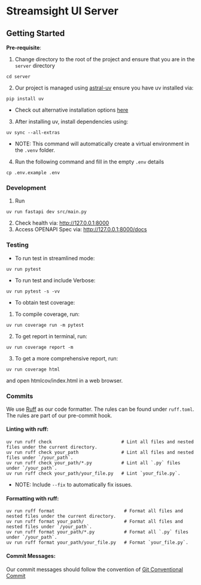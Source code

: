 # Streamsight UI Server

## Getting Started

**Pre-requisite**:
1. Change directory to the root of the project and ensure that you are in the `server` directory
```
cd server
```
2. Our project is managed using [astral-uv](https://docs.astral.sh/uv/) ensure you have uv installed via:
```
pip install uv
```
- Check out alternative installation options [here](https://docs.astral.sh/uv/getting-started/installation/)
3. After installing uv, install dependencies using:
```
uv sync --all-extras
```
- NOTE: This command will automatically create a virtual environment in the `.venv` folder.
4. Run the following command and fill in the empty `.env` details
```
cp .env.example .env
```

### Development
1. Run
```
uv run fastapi dev src/main.py
```
2. Check health via: http://127.0.0.1:8000
3. Access OPENAPI Spec via: http://127.0.0.1:8000/docs

### Testing
* To run test in streamlined mode:
```
uv run pytest
```

* To run test and include Verbose:
```
uv run pytest -s -vv
```
* To obtain test coverage:
1. To compile coverage, run:
```
uv run coverage run -m pytest
```
2. To get report in terminal, run:
```
uv run coverage report -m
```
3. To get a more comprehensive report, run:
```
uv run coverage html
```
and open htmlcov/index.html in a web browser.

### Commits
We use [Ruff](https://github.com/astral-sh/ruff) as our code formatter.
The rules can be found under `ruff.toml`. The rules are part of our pre-commit hook.

#### Linting with ruff:
```
uv run ruff check                          # Lint all files and nested files under the current directory.
uv run ruff check your_path                # Lint all files and nested files under `/your_path`.
uv run ruff check your_path/*.py           # Lint all `.py` files under `/your_path`.
uv run ruff check your_path/your_file.py   # Lint `your_file.py`.
```
- NOTE: Include `--fix` to automatically fix issues.

#### Formatting with ruff:
```
uv run ruff format                          # Format all files and nested files under the current directory.
uv run ruff format your_path/               # Format all files and nested files under `/your_path`.
uv run ruff format your_path/*.py           # Format all `.py` files under `/your_path`.
uv run ruff format your_path/your_file.py   # Format `your_file.py`.
```


#### Commit Messages:
Our commit messages should follow the convention of [Git Conventional Commit](https://www.conventionalcommits.org/en/v1.0.0/)